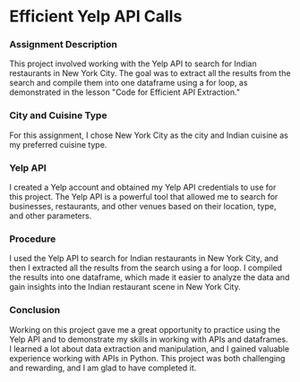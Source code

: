 # Efficient Yelp API Calls
 
### Assignment Description

This project involved working with the Yelp API to search for Indian restaurants in New York City. The goal was to extract all the results from the search and compile them into one dataframe using a for loop, as demonstrated in the lesson "Code for Efficient API Extraction."

### City and Cuisine Type

For this assignment, I chose New York City as the city and Indian cuisine as my preferred cuisine type.

### Yelp API

I created a Yelp account and obtained my Yelp API credentials to use for this project. The Yelp API is a powerful tool that allowed me to search for businesses, restaurants, and other venues based on their location, type, and other parameters.

### Procedure

I used the Yelp API to search for Indian restaurants in New York City, and then I extracted all the results from the search using a for loop. I compiled the results into one dataframe, which made it easier to analyze the data and gain insights into the Indian restaurant scene in New York City.

### Conclusion

Working on this project gave me a great opportunity to practice using the Yelp API and to demonstrate my skills in working with APIs and dataframes. I learned a lot about data extraction and manipulation, and I gained valuable experience working with APIs in Python. This project was both challenging and rewarding, and I am glad to have completed it.
